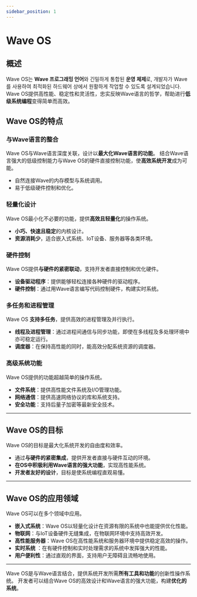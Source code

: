 ```yaml
---
sidebar_position: 1
---
```


# Wave OS

## 概述

Wave OS는 **Wave 프로그래밍 언어**와 긴밀하게 통합된 **운영 체제**로,
개발자가 Wave를 사용하여 최적화된 하드웨어 상에서 원활하게 작업할 수 있도록 설계되었습니다.
Wave OS提供高性能、稳定性和灵活性，忠实反映Wave语言的哲学，帮助进行**低级系统编程**变得简单而高效。

## Wave OS的特点

### 与Wave语言的整合

Wave OS与Wave语言深度关联，设计以**最大化Wave语言的功能**。 结合Wave语言强大的低级控制能力与Wave OS的硬件直接控制功能，使**高效系统开发**成为可能。

- 自然连接Wave的内存模型与系统调用。
- 易于低级硬件控制和优化。

### 轻量化设计

Wave OS最小化不必要的功能，提供**高效且轻量化**的操作系统。

- **小巧、快速且稳定**的内核设计。
- **资源消耗少**，适合嵌入式系统、IoT设备、服务器等各类环境。

### 硬件控制

Wave OS提供**与硬件的紧密联动**，支持开发者直接控制和优化硬件。

- **设备驱动程序**：提供能够轻松连接各种硬件的驱动程序。
- **硬件控制**：通过用Wave语言编写代码控制硬件，构建实时系统。

### 多任务和进程管理

Wave OS **支持多任务**，提供高效的进程管理及并行执行。

- **线程及进程管理**：通过进程间通信与同步功能，即使在多线程及多处理环境中亦可稳定运行。
- **调度器**：在保持高性能的同时，能高效分配系统资源的调度器。

### 高级系统功能

Wave OS提供的功能超越简单的操作系统。

- **文件系统**：提供高性能文件系统及I/O管理功能。
- **网络通信**：提供高速网络协议的库和系统支持。
- **安全功能**：支持后量子加密等最新安全技术。

---

## Wave OS的目标

Wave OS的目标是最大化系统开发的自由度和效率。

- 通过**与硬件的紧密集成**，提供开发者直接与硬件互动的环境。
- **在OS中积极利用Wave语言的强大功能**，实现高性能系统。
- **开发者友好的设计**，目标是使系统编程直观易懂。

---

## Wave OS的应用领域

Wave OS可以在多个领域中应用。

- **嵌入式系统**：Wave OS以轻量化设计在资源有限的系统中也能提供优化性能。
- **物联网**：与IoT设备硬件无缝集成，在物联网环境中支持高效开发。
- **高性能服务器**：Wave OS在高性能系统和服务器环境中提供稳定高效的操作。
- **实时系统** ：在有硬件控制和实时处理需求的系统中发挥强大的性能。
- **用户便利性**：通过直观的界面，支持用户无障碍且流畅地使用。

---

Wave OS是与Wave语言结合，提供系统开发所需**所有工具和功能**的创新性操作系统。
开发者可以结合Wave OS的高效设计和Wave语言的强大功能，构建**优化的系统**。
